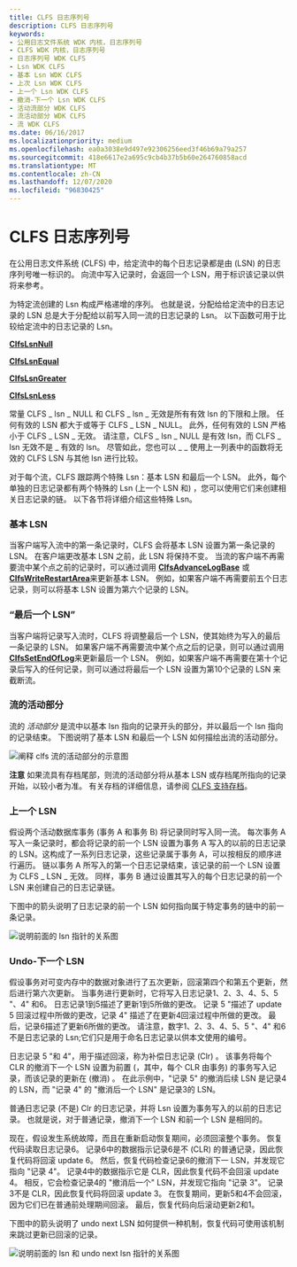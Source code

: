 ```yaml
---
title: CLFS 日志序列号
description: CLFS 日志序列号
keywords:
- 公用日志文件系统 WDK 内核，日志序列号
- CLFS WDK 内核，日志序列号
- 日志序列号 WDK CLFS
- Lsn WDK CLFS
- 基本 Lsn WDK CLFS
- 上次 Lsn WDK CLFS
- 上一个 Lsn WDK CLFS
- 撤消-下一个 Lsn WDK CLFS
- 活动流部分 WDK CLFS
- 流活动部分 WDK CLFS
- 流 WDK CLFS
ms.date: 06/16/2017
ms.localizationpriority: medium
ms.openlocfilehash: ea0a3038e9d497e92306256eed3f46b69a79a257
ms.sourcegitcommit: 418e6617e2a695c9cb4b37b5b60e264760858acd
ms.translationtype: MT
ms.contentlocale: zh-CN
ms.lasthandoff: 12/07/2020
ms.locfileid: "96830425"
---
```

# <a name="clfs-log-sequence-numbers"></a>CLFS 日志序列号





在公用日志文件系统 (CLFS) 中，给定流中的每个日志记录都是由 (LSN) 的日志序列号唯一标识的。 向流中写入记录时，会返回一个 LSN，用于标识该记录以供将来参考。

为特定流创建的 Lsn 构成严格递增的序列。 也就是说，分配给给定流中的日志记录的 LSN 总是大于分配给以前写入同一流的日志记录的 Lsn。 以下函数可用于比较给定流中的日志记录的 Lsn。

[**ClfsLsnNull**](/windows-hardware/drivers/ddi/wdm/nf-wdm-clfslsnnull)

[**ClfsLsnEqual**](/windows-hardware/drivers/ddi/wdm/nf-wdm-clfslsnequal)

[**ClfsLsnGreater**](/windows-hardware/drivers/ddi/wdm/nf-wdm-clfslsngreater)

[**ClfsLsnLess**](/windows-hardware/drivers/ddi/wdm/nf-wdm-clfslsnless)

常量 CLFS \_ lsn \_ NULL 和 CLFS \_ lsn \_ 无效是所有有效 lsn 的下限和上限。 任何有效的 LSN 都大于或等于 CLFS \_ LSN \_ NULL。 此外，任何有效的 LSN 严格小于 CLFS \_ LSN \_ 无效。 请注意，CLFS \_ lsn \_ NULL 是有效 lsn，而 CLFS \_ lsn 无效不是 \_ 有效的 lsn。 尽管如此，您也可以 \_ \_ 使用上一列表中的函数将无效的 CLFS LSN 与其他 lsn 进行比较。

对于每个流，CLFS 跟踪两个特殊 Lsn：基本 LSN 和最后一个 LSN。 此外，每个单独的日志记录都有两个特殊的 Lsn (上一个 LSN 和) ，您可以使用它们来创建相关日志记录的链。 以下各节将详细介绍这些特殊 Lsn。

### <a name="base-lsn"></a>基本 LSN

当客户端写入流中的第一条记录时，CLFS 会将基本 LSN 设置为第一条记录的 LSN。 在客户端更改基本 LSN 之前，此 LSN 将保持不变。 当流的客户端不再需要流中某个点之前的记录时，可以通过调用 [**ClfsAdvanceLogBase**](/windows-hardware/drivers/ddi/wdm/nf-wdm-clfsadvancelogbase) 或 [**ClfsWriteRestartArea**](/windows-hardware/drivers/ddi/wdm/nf-wdm-clfswriterestartarea)来更新基本 LSN。 例如，如果客户端不再需要前五个日志记录，则可以将基本 LSN 设置为第六个记录的 LSN。

### <a name="last-lsn"></a>“最后一个 LSN”

当客户端将记录写入流时，CLFS 将调整最后一个 LSN，使其始终为写入的最后一条记录的 LSN。 如果客户端不再需要流中某个点之后的记录，则可以通过调用 [**ClfsSetEndOfLog**](/windows-hardware/drivers/ddi/wdm/nf-wdm-clfssetendoflog)来更新最后一个 LSN。 例如，如果客户端不再需要在第十个记录后写入的任何记录，则可以通过将最后一个 LSN 设置为第10个记录的 LSN 来截断流。

### <a name="active-portion-of-a-stream"></a>流的活动部分

流的 *活动部分* 是流中以基本 lsn 指向的记录开头的部分，并以最后一个 lsn 指向的记录结束。 下图说明了基本 LSN 和最后一个 LSN 如何描绘出流的活动部分。

![阐释 clfs 流的活动部分的示意图](images/clfsactivelog.gif)

**注意**   如果流具有存档尾部，则流的活动部分将从基本 LSN 或存档尾所指向的记录开始，以较小者为准。 有关存档的详细信息，请参阅 [CLFS 支持存档](clfs-support-for-archiving.md)。

 

### <a name="previous-lsn"></a>上一个 LSN

假设两个活动数据库事务 (事务 A 和事务 B) 将记录同时写入同一流。 每次事务 A 写入一条记录时，都会将记录的前一个 LSN 设置为事务 A 写入的以前的日志记录的 LSN。这构成了一系列日志记录，这些记录属于事务 A，可以按相反的顺序进行遍历。 链以事务 A 所写入的第一个日志记录结束，该记录的前一个 LSN 设置为 CLFS \_ LSN \_ 无效。 同样，事务 B 通过设置其写入的每个日志记录的前一个 LSN 来创建自己的日志记录链。

下图中的箭头说明了日志记录的前一个 LSN 如何指向属于特定事务的链中的前一条记录。

![说明前面的 lsn 指针的关系图](images/clfsrecordchains.gif)

### <a name="undo-next-lsn"></a>Undo-下一个 LSN

假设事务对可变内存中的数据对象进行了五次更新，回滚第四个和第五个更新，然后进行第六次更新。 当事务进行更新时，它将写入日志记录1、2、3、4、5、5 "、4" 和6。 日志记录1到5描述了更新1到5所做的更改。 记录 5 "描述了 update 5 回滚过程中所做的更改，记录 4" 描述了在更新4回滚过程中所做的更改。 最后，记录6描述了更新6所做的更改。 请注意，数字1、2、3、4、5、5 "、4" 和6不是日志记录的 Lsn;它们只是用于命名日志记录以供本文使用的编号。

日志记录 5 "和 4"，用于描述回滚，称为补偿日志记录 (Clr) 。 该事务将每个 CLR 的撤消下一个 LSN 设置为前置 (，其中，每个 CLR 由事务) 的事务写入记录，而该记录的更新在 (撤消) 。 在此示例中，"记录 5" 的撤消后续 LSN 是记录4的 LSN，而 "记录 4" 的 "撤消后一个 LSN" 是记录3的 LSN。

普通日志记录 (不是) Clr 的日志记录，并将 Lsn 设置为事务写入的以前的日志记录。 也就是说，对于普通记录，撤消下一个 LSN 和前一个 LSN 是相同的。

现在，假设发生系统故障，而且在重新启动恢复期间，必须回滚整个事务。 恢复代码读取日志记录6。 记录6中的数据指示记录6是不 (CLR) 的普通记录，因此恢复代码将回滚 update 6。 然后，恢复代码检查记录6的撤消下一 LSN，并发现它指向 "记录 4"。 记录4中的数据指示它是 CLR，因此恢复代码不会回滚 update 4。 相反，它会检查记录4的 "撤消后一个" LSN，并发现它指向 "记录 3"。 记录3不是 CLR，因此恢复代码将回滚 update 3。 在恢复期间，更新5和4不会回滚，因为它们已在普通前处理期间回滚。 最后，恢复代码向后滚动更新2和1。

下图中的箭头说明了 undo next LSN 如何提供一种机制，恢复代码可使用该机制来跳过更新已回滚的记录。

![说明前面的 lsn 和 undo next lsn 指针的关系图](images/clfsundonext.gif)

 

